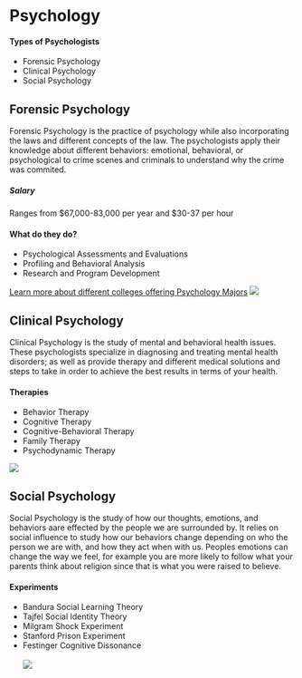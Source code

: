 <html>
<head>
  <h1>Psychology</h1>
</head>
<body>
  <h4>Types of Psychologists</h4>
  <ul>
    <li>Forensic Psychology</li>
    <li>Clinical Psychology</li>
    <li>Social Psychology</li>
  </ul>
  <h2>Forensic Psychology</h2>
  <p>Forensic Psychology is the practice of psychology while also incorporating the laws and different concepts of the law. The psychologists apply their knowledge about different behaviors: emotional, behavioral, or psychological to crime scenes and criminals to understand why the crime was commited.</p>
<h5>Salary</h5>
<p>Ranges from $67,000-83,000 per year and $30-37 per hour</p>
  <h4>What do they do?</h4>
  <ul>
   <li>Psychological Assessments and Evaluations</li> 
    <li>Profiling and Behavioral Analysis</li>
    <li>Research and Program Development</li>
  </ul>
  <a href="https://www.psychology.org/careers/forensic-psychologist/">Learn more about different colleges offering Psychology Majors</a>
 <img src="https://github.com/nicolepyle/Whitney-Computer-Science/assets/145697975/d0e8fc0a-4c51-442a-9187-f836abeae405"/>
  <h2>Clinical Psychology</h2>
    <p>Clinical Psychology is the study of mental and behavioral health issues. These psychologists specialize in diagnosing and treating mental health disorders; as well as provide therapy and different medical solutions and steps to take in order to achieve the best results in terms of your health.</p>
    <h4>Therapies</h4>
    <ul>
      <li>Behavior Therapy</li>
      <li>Cognitive Therapy</li>
      <li>Cognitive-Behavioral Therapy</li>
      <li>Family Therapy</li>
      <li>Psychodynamic Therapy</li>
    </ul>
    <img src="https://th.bing.com/th/id/OIP.zREaYXppOSI1bU6Au8Eb_wHaE8?pid=ImgDet&rs=1"/>

  <h2>Social Psychology</h2>
    <p>Social Psychology is the study of how our thoughts, emotions, and behaviors aare effected by the people we are surrounded by. It relies on social influence to study how our behaviors change depending on who the person we are with, and how they act when with us. Peoples emotions can change the way we feel, for example you are more likely to follow what your parents think about religion since that is what you were raised to believe.</p>
    <h4>Experiments</h4>
    <ul>
      <li>Bandura Social Learning Theory</li>
      <li>Tajfel Social Identity Theory</li>
      <li>Milgram Shock Experiment</li>
      <li>Stanford Prison Experiment</li>
      <li>Festinger Cognitive Dissonance</li>
      <br>
    <img src="https://github.com/nicolepyle/website.github.io/assets/145697975/60cbb3f3-ef7d-448c-9098-3b8310bc8ee0"/>
</body>
